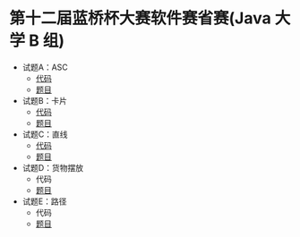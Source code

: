 # 第十二届蓝桥杯大赛软件赛省赛(Java 大学 B 组)

- 试题A：ASC
  - [代码](../../src/main/java/_12B/A_ASC.java)
  - [题目](./02.png)
- 试题B：卡片
  - [代码](../../src/main/java/_12B/B_卡片.java)
  - [题目](./03.png)
- 试题C：直线
  - [代码](../../src/main/java/_12B/C_直线.java)
  - [题目](./04.png)
- 试题D：货物摆放
  - 代码
  - [题目](./05.png)
- 试题E：路径
  - 代码
  - [题目](./06.png)
